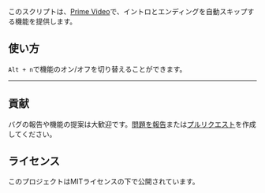 このスクリプトは、[Prime Video](https://www.amazon.co.jp/gp/video/storefront)で、イントロとエンディングを自動スキップする機能を提供します。

## 使い方

`Alt + n`で機能のオン/オフを切り替えることができます。

---

## 貢献

バグの報告や機能の提案は大歓迎です。[問題を報告](https://github.com/yossy17/prime-video-auto-skipper/issues)または[プルリクエスト](https://github.com/yossy17/prime-video-auto-skipper/pulls)を作成してください。

## ライセンス

このプロジェクトはMITライセンスの下で公開されています。
